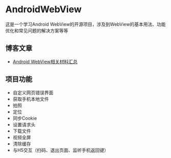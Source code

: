 # AndroidWebView
这是一个学习Android WebView的开源项目，涉及到WebView的基本用法、功能优化和常见问题的解决方案等等

## 博客文章

*  [Android WebView相关材料汇总](https://blog.csdn.net/Fantasy_Lin_/article/details/84989067)

## 项目功能

*  自定义网页错误界面
*  获取手机本地文件
*  拍照
*  定位
*  同步Cookie
*  设置请求头
*  下载文件
*  视频全屏
*  清除缓存
*  与H5交互（扫码、退出页面、监听手机返回键）
